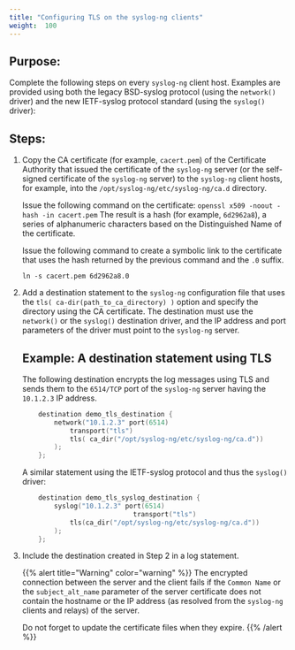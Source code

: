```yaml
---
title: "Configuring TLS on the syslog-ng clients"
weight:  100
---
```

<!-- DISCLAIMER: This file is based on the syslog-ng Open Source Edition documentation https://github.com/balabit/syslog-ng-ose-guides/commit/2f4a52ee61d1ea9ad27cb4f3168b95408fddfdf2 and is used under the terms of The syslog-ng Open Source Edition Documentation License. The file has been modified by Axoflow. -->


## Purpose:

Complete the following steps on every `syslog-ng` client host. Examples are provided using both the legacy BSD-syslog protocol (using the `network()` driver) and the new IETF-syslog protocol standard (using the `syslog()` driver):



## Steps:

1.  Copy the CA certificate (for example, `cacert.pem`) of the Certificate Authority that issued the certificate of the `syslog-ng` server (or the self-signed certificate of the `syslog-ng` server) to the `syslog-ng` client hosts, for example, into the `/opt/syslog-ng/etc/syslog-ng/ca.d` directory.
    
    Issue the following command on the certificate: `openssl x509 -noout -hash -in cacert.pem` The result is a hash (for example, `6d2962a8`), a series of alphanumeric characters based on the Distinguished Name of the certificate.
    
    Issue the following command to create a symbolic link to the certificate that uses the hash returned by the previous command and the `.0` suffix.
    
    `ln -s cacert.pem 6d2962a8.0`

2.  Add a destination statement to the `syslog-ng` configuration file that uses the `tls( ca-dir(path_to_ca_directory) )` option and specify the directory using the CA certificate. The destination must use the `network()` or the `syslog()` destination driver, and the IP address and port parameters of the driver must point to the `syslog-ng` server.
    
    
    ## Example: A destination statement using TLS
    
    The following destination encrypts the log messages using TLS and sends them to the `6514/TCP` port of the `syslog-ng` server having the `10.1.2.3` IP address.
    
    ```c
        destination demo_tls_destination {
            network("10.1.2.3" port(6514)
                transport("tls")
                tls( ca_dir("/opt/syslog-ng/etc/syslog-ng/ca.d"))
            );
        };
    ```
    
    A similar statement using the IETF-syslog protocol and thus the `syslog()` driver:
    
    ```c
        destination demo_tls_syslog_destination {
            syslog("10.1.2.3" port(6514)
                                transport("tls")
                tls(ca_dir("/opt/syslog-ng/etc/syslog-ng/ca.d"))
            );
        };
    ```
    

3.  Include the destination created in Step 2 in a log statement.
    
    {{% alert title="Warning" color="warning" %}}
The encrypted connection between the server and the client fails if the `Common Name` or the `subject_alt_name` parameter of the server certificate does not contain the hostname or the IP address (as resolved from the `syslog-ng` clients and relays) of the server.
    
    Do not forget to update the certificate files when they expire.
    {{% /alert %}}

